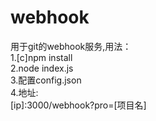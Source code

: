 # webhook
用于git的webhook服务,用法：<br>
  1.[c]npm install<br>
  2.node index.js<br>
  3.配置config.json<br>
  4.地址:<br>
    [ip]:3000/webhook?pro=[项目名]
